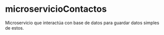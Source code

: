 # microservicioContactos
Microservicio que interactúa con base de datos para guardar datos simples de estos.
